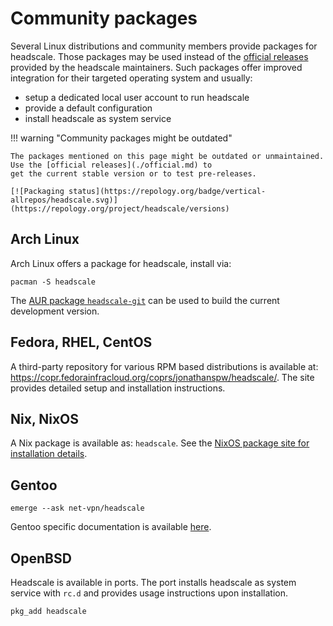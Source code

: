 # Community packages

Several Linux distributions and community members provide packages for headscale. Those packages may be used instead of
the [official releases](./official.md) provided by the headscale maintainers. Such packages offer improved integration
for their targeted operating system and usually:

- setup a dedicated local user account to run headscale
- provide a default configuration
- install headscale as system service

!!! warning "Community packages might be outdated"

    The packages mentioned on this page might be outdated or unmaintained. Use the [official releases](./official.md) to
    get the current stable version or to test pre-releases.

    [![Packaging status](https://repology.org/badge/vertical-allrepos/headscale.svg)](https://repology.org/project/headscale/versions)

## Arch Linux

Arch Linux offers a package for headscale, install via:

```shell
pacman -S headscale
```

The [AUR package `headscale-git`](https://aur.archlinux.org/packages/headscale-git) can be used to build the current
development version.

## Fedora, RHEL, CentOS

A third-party repository for various RPM based distributions is available at:
<https://copr.fedorainfracloud.org/coprs/jonathanspw/headscale/>. The site provides detailed setup and installation
instructions.

## Nix, NixOS

A Nix package is available as: `headscale`. See the [NixOS package site for installation
details](https://search.nixos.org/packages?show=headscale).

## Gentoo

```shell
emerge --ask net-vpn/headscale
```

Gentoo specific documentation is available [here](https://wiki.gentoo.org/wiki/User:Maffblaster/Drafts/Headscale).

## OpenBSD

Headscale is available in ports. The port installs headscale as system service with `rc.d` and provides usage
instructions upon installation.

```shell
pkg_add headscale
```
